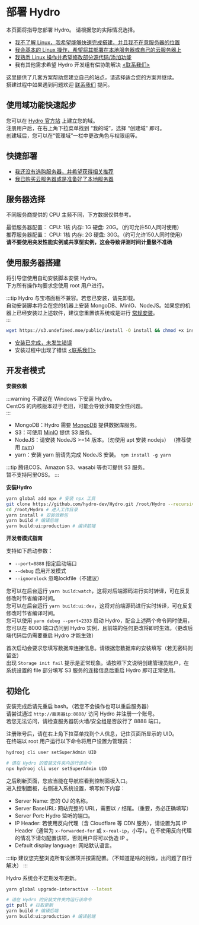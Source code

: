 # 部署 Hydro

本页面将指导您部署 Hydro。 请根据您的实际情况选择。

- [我不了解 Linux，我希望能够快速完成搭建，并且我不在意服务器的位置](#使用域功能快速起步)  
- [我会基本的 Linux 操作，希望将其部署在本地服务器或自己的云服务器上](#快捷部署)  
- [我熟悉 Linux 操作并希望修改部分源代码/添加功能](#开发者模式)  
- 我有其他需求希望 Hydro 开发组有偿协助解决 [<联系我们>](/#联系我们)  

这里提供了几套方案帮助您建立自己的站点，请选择适合您的方案并继续。    
搭建过程中如果遇到问题欢迎 [联系我们](/#联系我们) 提问。  

## 使用域功能快速起步

您可以在 [Hydro 官方站](https://hydro.org.cn/) 上建立您的域。  
注册用户后，在右上角下拉菜单找到 “我的域”，选择 “创建域” 即可。  
创建域后，您可以在“管理域”一栏中更改角色与权限组等。  

## 快捷部署

- [我还没有选购服务器，并希望获得相关推荐](#服务器选择)  
- [我已购买云服务器或是准备好了本地服务器](#使用服务器搭建)  

## 服务器选择

不同服务商提供的 CPU 主频不同，下方数据仅供参考。  

最低服务器配置： CPU: 1核 内存: 1G 硬盘: 20G。（约可允许50人同时使用）  
推荐服务器配置： CPU: 1核 内存: 2G 硬盘: 30G。（约可允许150人同时使用）  
**请不要使用突发性能实例或共享型实例，这会导致评测时间计量极不准确**  

## 使用服务器搭建

将引导您使用自动安装脚本安装 Hydro。  
下方所有操作均要求您使用 root 用户进行。  

:::tip
Hydro 与宝塔面板不兼容。若您已安装，请先卸载。  
自动安装脚本将会在您的机器上安装 MongoDB、MinIO、NodeJS。如果您的机器上已经安装过上述软件，建议您重置该系统或是进行 [常规安装](/install/common.html)。  
:::

```sh
wget https://s3.undefined.moe/public/install -O install && chmod +x install && ./install
```

- [安装已完成，未发生错误](#初始化)  
- 安装过程中出现了错误 [<联系我们>](/#联系我们)  

## 开发者模式

**安装依赖**

:::warning
不建议在 Windows 下安装 Hydro。  
CentOS 的内核版本过于老旧，可能会导致沙箱安全性问题。  
:::

- MongoDB：Hydro 需要 [MongoDB](https://www.mongodb.com/try/download/community) 提供数据库服务。  
- S3：可使用 [MinIO](https://min.io) 提供 S3 服务。  
- NodeJS：请安装 NodeJS >=14 版本。（勿使用 apt 安装 nodejs） （推荐使用 [nvm](https://nvm.sh/)）  
- yarn：安装 yarn 前请先完成 NodeJS 安装。 `npm install -g yarn`  

:::tip
腾讯COS、Amazon S3、wasabi 等也可提供 S3 服务。  
暂不支持阿里OSS。
:::

**安装Hydro**

```sh
yarn global add npx # 安装 npx 工具
git clone https://github.com/hydro-dev/Hydro.git /root/Hydro --recursive # 下载至 /root/Hydro 文件夹
cd /root/Hydro # 进入工作目录
yarn install # 安装依赖包
yarn build # 编译后端
yarn build:ui:production # 编译前端
```

**开发者模式指南**

支持如下启动参数：

- `--port=8888` 指定启动端口  
- `--debug` 启用开发模式  
- `--ignorelock` 忽略lockfile（不建议）  

您可以在后台运行 `yarn build:watch`，这将对后端源码进行实时转译，可在反复修改时节省编译时间。  
您可以在后台运行 `yarn build:ui:dev`，这将对前端源码进行实时转译，可在反复修改时节省编译时间。  
您可以使用 `yarn debug --port=2333` 启动 Hydro，配合上述两个命令同时使用，您可以在 8000 端口访问到 Hydro 实例，且前端的任何更改将即时生效。（更改后端代码后仍需要重启 Hydro 才能生效）  

首次启动会要求您填写数据库连接信息。请根据您数据库的安装填写（若无密码则留空）  
出现 `Storage init fail` 提示是正常现象。请按照下文说明创建管理员账户，在系统设置的 file 部分填写 S3 服务的连接信息后重启 Hydro 即可正常使用。

## 初始化

安装完成后请先重启 bash。（若您不会操作也可以重启服务器）  
请尝试通过 `http://服务器ip:8888/` 访问 Hydro 并注册一个账号。  
若您无法访问，请检查服务器防火墙/安全组是否放行了 8888 端口。  

注册账号后，请在右上角下拉菜单找到个人信息，记住页面所显示的 UID。  
在终端以 root 用户运行以下命令将用户设置为管理员：  

<CodeGroup>
<CodeGroupItem title="常规部署" active>

```sh
hydrooj cli user setSuperAdmin UID
```

</CodeGroupItem>
<CodeGroupItem title="开发者模式">

```sh
# 请在 Hydro 的安装文件夹内运行该命令
npx hydrooj cli user setSuperAdmin UID
```

</CodeGroupItem>
</CodeGroup>

之后刷新页面，您应当能在导航栏看到控制面板入口。  
进入控制面板，右侧进入系统设置，填写如下内容：  

- Server Name: 您的 OJ 的名称。  
- Server BaseURL: 网站完整的 URL，需要以 `/` 结尾。（重要，务必正确填写）  
- Server Port: Hydro 监听的端口。
- IP Header: 若使用反向代理（含 Cloudflare 等 CDN 服务），请设置为其 IP Header（通常为 `x-forwarded-for` 或 `x-real-ip`，小写）。在不使用反向代理的情况下请勿配置该项，否则用户将可以伪造 IP 。
- Default display language: 网站默认语言。  

:::tip
建议您完整浏览所有设置项并按需配置。（不知道是啥的别改，出问题了自行解决）
:::

Hydro 系统会不定期发布更新。

<CodeGroup>
<CodeGroupItem title="常规部署" active>

```sh
yarn global upgrade-interactive --latest
```

</CodeGroupItem>
<CodeGroupItem title="开发者模式">

```sh
# 请在 Hydro 的安装文件夹内运行该命令
git pull # 拉取更新
yarn build # 编译后端
yarn build:ui:production # 编译前端
```

</CodeGroupItem>
</CodeGroup>
